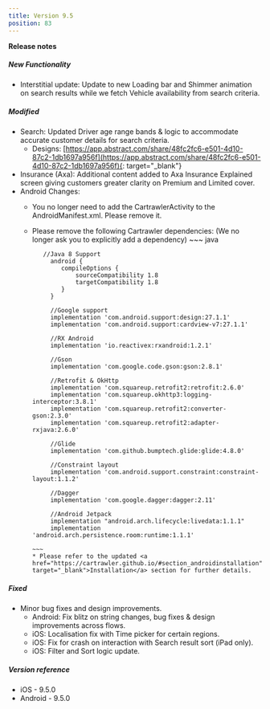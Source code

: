```yaml
---
title: Version 9.5
position: 83
---
```


**Release notes**

##### New Functionality
* Interstitial update: Update to new Loading bar and Shimmer animation on search results while we fetch Vehicle availability from search criteria.

##### Modified
* Search: Updated Driver age range bands & logic to accommodate accurate customer details for search criteria.
  * Designs: [https://app.abstract.com/share/48fc2fc6-e501-4d10-87c2-1db1697a956f](https://app.abstract.com/share/48fc2fc6-e501-4d10-87c2-1db1697a956f){: target="_blank"}
* Insurance (Axa): Additional content added to Axa Insurance Explained screen giving customers greater clarity on Premium and Limited cover.
* Android Changes: 
    * You no longer need to add the CartrawlerActivity to the AndroidManifest.xml. Please remove it.
    * Please remove the following Cartrawler dependencies: (We no longer ask you to explicitly add a dependency)
          ~~~ java
          
             //Java 8 Support
               android {
                  compileOptions {
                      sourceCompatibility 1.8
                      targetCompatibility 1.8
                  }
               }
            
               //Google support
               implementation 'com.android.support:design:27.1.1'
               implementation 'com.android.support:cardview-v7:27.1.1'
            
               //RX Android
               implementation 'io.reactivex:rxandroid:1.2.1'
            
               //Gson
               implementation 'com.google.code.gson:gson:2.8.1'
            
               //Retrofit & OkHttp
               implementation 'com.squareup.retrofit2:retrofit:2.6.0'
               implementation 'com.squareup.okhttp3:logging-interceptor:3.8.1'
               implementation 'com.squareup.retrofit2:converter-gson:2.3.0'
               implementation 'com.squareup.retrofit2:adapter-rxjava:2.6.0'
            
               //Glide   
               implementation 'com.github.bumptech.glide:glide:4.8.0'
            
               //Constraint layout
               implementation 'com.android.support.constraint:constraint-layout:1.1.2'
            
               //Dagger
               implementation 'com.google.dagger:dagger:2.11'
            
               //Android Jetpack
               implementation "android.arch.lifecycle:livedata:1.1.1"
               implementation 'android.arch.persistence.room:runtime:1.1.1'
            
          ~~~
          * Please refer to the updated <a href="https://cartrawler.github.io/#section_androidinstallation" target="_blank">Installation</a> section for further details.
      
##### Fixed
* Minor bug fixes and design improvements.
    * Android: Fix blitz on string changes, bug fixes & design improvements across flows.
    * iOS: Localisation fix with Time picker for certain regions.
    * iOS: Fix for crash on interaction with Search result sort (iPad only).
    * iOS: Filter and Sort logic update.
    
##### Version reference 
* iOS - 9.5.0
* Android - 9.5.0

